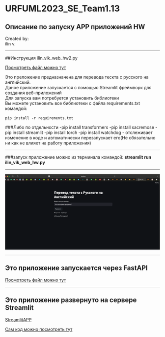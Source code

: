 # URFUML2023_SE_Team1.13

## Описание по запуску APP приложений HW

Created by: <br/>
ilin v.

---

##Инструкция ilin_vik_web_hw2.py <br/>

[Посмотреть файл можно тут](ilin_vik_web_hw2.py)

Это преложение предназначена для перевода тескта с русского на английский.<br/>
Даное приложение запускается с помощью Streamlit фреймворк для создания веб-приложений<br/>
Для запуска вам потребуется установить библиотеки<br/>
Вы можете установить все библиотеки с файла requirements.txt<br/>
командой:

```python3
pip install -r requirements.txt
```

###Либо по отдельности
-pip install transformers
-pip install sacremose
-pip install streamlit
-pip install torch
-pip install watchdog - отслеживает изменение в коде и автоматически перезапускает его(Не обязательно ни как не влияет на работу приложения)<br/>

---

###запуск приложение можно из терминала командой: **streamlit run ilin_vik_web_hw.py**

---

![фото](/viktor_ilin/image/image-1.png)

---

## Это приложение запускается через FastAPI

[Посмотреть файл можно тут](fastAPI_Ilin.py)

---

## Это приложение развернуто на сервере Streamlit

[StreamlitAPP](https://gdwffgpvxv8wjaje4jkmur.streamlit.app)

[Сам код можно посмотреть тут](/viktor_ilin/PJ-ST/work_app.py)
